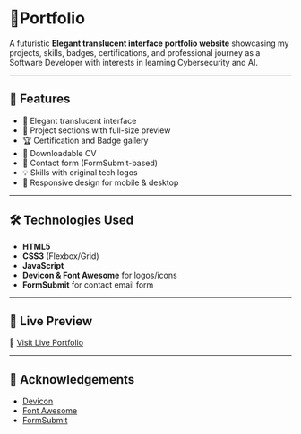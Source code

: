 # 💼Portfolio

A futuristic **Elegant translucent interface portfolio website** showcasing my projects, skills, badges, certifications, and professional journey as a Software Developer with interests in learning Cybersecurity and AI.

---

## 🚀 Features

- 🔮 Elegant translucent interface
- 🧠 Project sections with full-size preview
- 🏆 Certification and Badge gallery
- 📄 Downloadable CV
- 💬 Contact form (FormSubmit-based)
- 💡 Skills with original tech logos
- 🎨 Responsive design for mobile & desktop

---

## 🛠️ Technologies Used

- **HTML5**
- **CSS3** (Flexbox/Grid)
- **JavaScript**
- **Devicon & Font Awesome** for logos/icons
- **FormSubmit** for contact email form

---


## 📄 Live Preview

🔗 [Visit Live Portfolio](https://your-portfolio-link.com)

---


## 🙏 Acknowledgements

- [Devicon](https://devicon.dev/)
- [Font Awesome](https://fontawesome.com/)
- [FormSubmit](https://formsubmit.co/)
